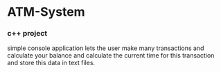# ATM-System
### c++ project
simple console application lets the user make many transactions and calculate your balance and calculate the current time for this transaction and store this data in text files.
